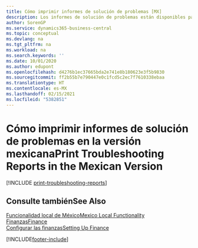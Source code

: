 ```yaml
---
title: Cómo imprimir informes de solución de problemas [MX]
description: Los informes de solución de problemas están disponibles para asistir a los Microsoft Certified Partners con problemas en la versión mexicana.
author: SorenGP
ms.service: dynamics365-business-central
ms.topic: conceptual
ms.devlang: na
ms.tgt_pltfrm: na
ms.workload: na
ms.search.keywords: ''
ms.date: 10/01/2020
ms.author: edupont
ms.openlocfilehash: d4276b1ec37665bda2e741e8b180623e3f5b9830
ms.sourcegitcommit: ff2b55b7e790447e0c1fcd5c2ec7f7610338ebaa
ms.translationtype: HT
ms.contentlocale: es-MX
ms.lasthandoff: 02/15/2021
ms.locfileid: "5382851"
---
```

# <a name="print-troubleshooting-reports-in-the-mexican-version"></a><span data-ttu-id="82110-103">Cómo imprimir informes de solución de problemas en la versión mexicana</span><span class="sxs-lookup"><span data-stu-id="82110-103">Print Troubleshooting Reports in the Mexican Version</span></span>

[!INCLUDE [print-troubleshooting-reports](../includes/CAMXUS/print-troubleshooting-reports.md)]

## <a name="see-also"></a><span data-ttu-id="82110-104">Consulte también</span><span class="sxs-lookup"><span data-stu-id="82110-104">See Also</span></span>

[<span data-ttu-id="82110-105">Funcionalidad local de México</span><span class="sxs-lookup"><span data-stu-id="82110-105">Mexico Local Functionality</span></span>](mexico-local-functionality.md)  
[<span data-ttu-id="82110-106">Finanzas</span><span class="sxs-lookup"><span data-stu-id="82110-106">Finance</span></span>](../../finance.md)  
[<span data-ttu-id="82110-107">Configurar las finanzas</span><span class="sxs-lookup"><span data-stu-id="82110-107">Setting Up Finance</span></span>](../../finance.md)  


[!INCLUDE[footer-include](../../includes/footer-banner.md)]